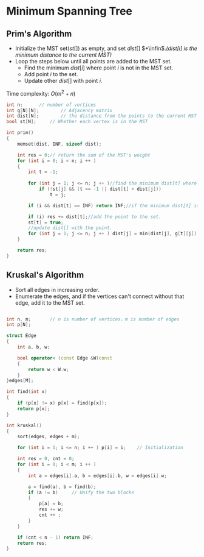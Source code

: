 # Minimum Spanning Tree
## Prim's Algorithm
- Initialize the MST set($st[]$) as empty, and set $dist[]$ $+\infin$.*(dist[i] is the minimum distance to the current MST)*
- Loop the steps below until all points are added to the MST set.
  - Find the minimum $dist[i]$ where point $i$ is not in the MST set.
  - Add point $i$ to the set.
  - Update other $dist[]$ with point $i$.



Time complexity: $O(m^2+n)$

```c++
int n;      // number of vertices
int g[N][N];        // Adjacency matrix
int dist[N];        // the distance from the points to the current MST
bool st[N];     // Whether each vertex is in the MST

int prim()
{
    memset(dist, INF, sizeof dist);

    int res = 0;// return the sum of the MST's weight
    for (int i = 0; i < n; i ++ )
    {
        int t = -1;
        
        for (int j = 1; j <= n; j ++ )//find the minimum dist[t] where t is not in the MST set.
            if (!st[j] && (t == -1 || dist[t] > dist[j]))
                t = j;

        if (i && dist[t] == INF) return INF;//if the minimum dist[t] is INF, means the graph is not connected.

        if (i) res += dist[t];//add the point to the set.
        st[t] = true;
        //update dist[] with the point.
        for (int j = 1; j <= n; j ++ ) dist[j] = min(dist[j], g[t][j]);
    }

    return res;
}

```

## Kruskal's Algorithm
- Sort all edges in increasing order.
- Enumerate the edges, and if the vertices can't connect without that edge, add it to the MST set.


```c++

int n, m;       // n is number of vertices，m is number of edges
int p[N];       

struct Edge     
{
    int a, b, w;

    bool operator< (const Edge &W)const
    {
        return w < W.w;
    }
}edges[M];

int find(int x)     
{
    if (p[x] != x) p[x] = find(p[x]);
    return p[x];
}

int kruskal()
{
    sort(edges, edges + m);

    for (int i = 1; i <= n; i ++ ) p[i] = i;    // Initialization

    int res = 0, cnt = 0;
    for (int i = 0; i < m; i ++ )
    {
        int a = edges[i].a, b = edges[i].b, w = edges[i].w;

        a = find(a), b = find(b);
        if (a != b)     // Unify the two blocks
        {
            p[a] = b;
            res += w;
            cnt ++ ;
        }
    }

    if (cnt < n - 1) return INF;
    return res;
}

```